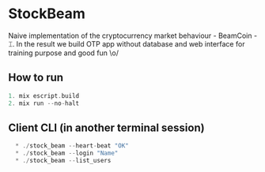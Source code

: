 # StockBeam

Naive implementation of the cryptocurrency market behaviour - BeamCoin - ⌶.
In the result we build OTP app without database and web interface for training purpose and good fun \o/

## How to run

```elixir
1. mix escript.build
2. mix run --no-halt
```

## Client CLI (in another terminal session)

```elixir
  * ./stock_beam --heart-beat "OK"
  * ./stock_beam --login "Name"
  * ./stock_beam --list_users
```

